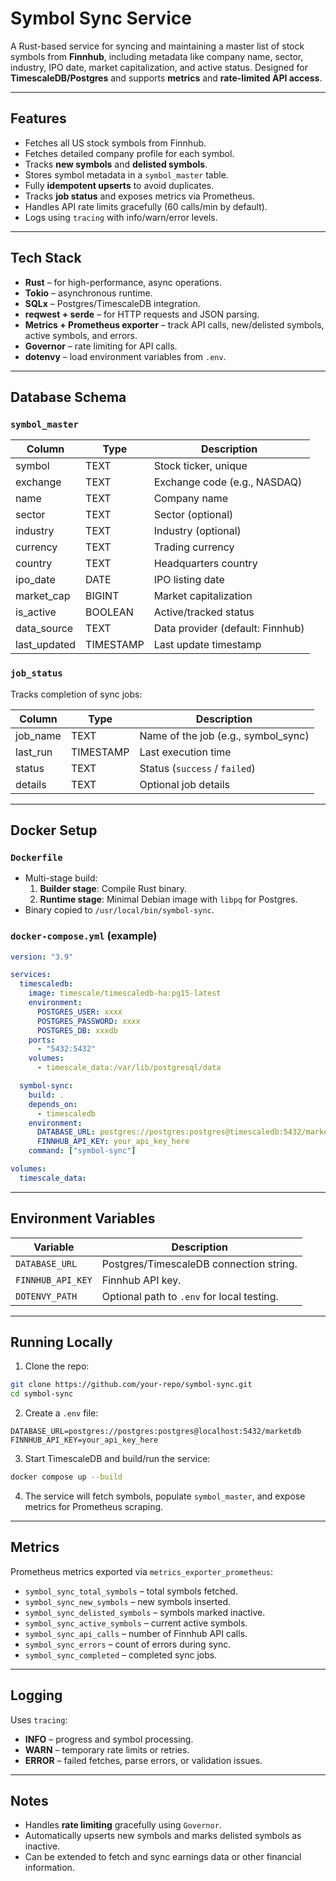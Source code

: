 # Symbol Sync Service

A Rust-based service for syncing and maintaining a master list of stock symbols from **Finnhub**, including metadata like company name, sector, industry, IPO date, market capitalization, and active status. Designed for **TimescaleDB/Postgres** and supports **metrics** and **rate-limited API access**.

---

## Features

- Fetches all US stock symbols from Finnhub.
- Fetches detailed company profile for each symbol.
- Tracks **new symbols** and **delisted symbols**.
- Stores symbol metadata in a `symbol_master` table.
- Fully **idempotent upserts** to avoid duplicates.
- Tracks **job status** and exposes metrics via Prometheus.
- Handles API rate limits gracefully (60 calls/min by default).
- Logs using `tracing` with info/warn/error levels.

---

## Tech Stack

- **Rust** – for high-performance, async operations.
- **Tokio** – asynchronous runtime.
- **SQLx** – Postgres/TimescaleDB integration.
- **reqwest + serde** – for HTTP requests and JSON parsing.
- **Metrics + Prometheus exporter** – track API calls, new/delisted symbols, active symbols, and errors.
- **Governor** – rate limiting for API calls.
- **dotenvy** – load environment variables from `.env`.

---

## Database Schema

### `symbol_master`
| Column        | Type        | Description |
|---------------|------------|------------|
| symbol        | TEXT       | Stock ticker, unique |
| exchange      | TEXT       | Exchange code (e.g., NASDAQ) |
| name          | TEXT       | Company name |
| sector        | TEXT       | Sector (optional) |
| industry      | TEXT       | Industry (optional) |
| currency      | TEXT       | Trading currency |
| country       | TEXT       | Headquarters country |
| ipo_date      | DATE       | IPO listing date |
| market_cap    | BIGINT     | Market capitalization |
| is_active     | BOOLEAN    | Active/tracked status |
| data_source   | TEXT       | Data provider (default: Finnhub) |
| last_updated  | TIMESTAMP  | Last update timestamp |

### `job_status`
Tracks completion of sync jobs:

| Column    | Type       | Description |
|-----------|-----------|------------|
| job_name  | TEXT      | Name of the job (e.g., symbol_sync) |
| last_run  | TIMESTAMP | Last execution time |
| status    | TEXT      | Status (`success` / `failed`) |
| details   | TEXT      | Optional job details |

---

## Docker Setup

### `Dockerfile`

- Multi-stage build:
  1. **Builder stage**: Compile Rust binary.
  2. **Runtime stage**: Minimal Debian image with `libpq` for Postgres.
- Binary copied to `/usr/local/bin/symbol-sync`.

### `docker-compose.yml` (example)

```yaml
version: "3.9"

services:
  timescaledb:
    image: timescale/timescaledb-ha:pg15-latest
    environment:
      POSTGRES_USER: xxxx
      POSTGRES_PASSWORD: xxxx
      POSTGRES_DB: xxxdb
    ports:
      - "5432:5432"
    volumes:
      - timescale_data:/var/lib/postgresql/data

  symbol-sync:
    build: .
    depends_on:
      - timescaledb
    environment:
      DATABASE_URL: postgres://postgres:postgres@timescaledb:5432/marketdb
      FINNHUB_API_KEY: your_api_key_here
    command: ["symbol-sync"]

volumes:
  timescale_data:
```

---

## Environment Variables

| Variable          | Description |
|------------------|------------|
| `DATABASE_URL`    | Postgres/TimescaleDB connection string. |
| `FINNHUB_API_KEY` | Finnhub API key. |
| `DOTENVY_PATH`    | Optional path to `.env` for local testing. |

---

## Running Locally

1. Clone the repo:
```bash
git clone https://github.com/your-repo/symbol-sync.git
cd symbol-sync
```

2. Create a `.env` file:
```env
DATABASE_URL=postgres://postgres:postgres@localhost:5432/marketdb
FINNHUB_API_KEY=your_api_key_here
```

3. Start TimescaleDB and build/run the service:
```bash
docker compose up --build
```

4. The service will fetch symbols, populate `symbol_master`, and expose metrics for Prometheus scraping.

---

## Metrics

Prometheus metrics exported via `metrics_exporter_prometheus`:

- `symbol_sync_total_symbols` – total symbols fetched.
- `symbol_sync_new_symbols` – new symbols inserted.
- `symbol_sync_delisted_symbols` – symbols marked inactive.
- `symbol_sync_active_symbols` – current active symbols.
- `symbol_sync_api_calls` – number of Finnhub API calls.
- `symbol_sync_errors` – count of errors during sync.
- `symbol_sync_completed` – completed sync jobs.

---

## Logging

Uses `tracing`:

- **INFO** – progress and symbol processing.
- **WARN** – temporary rate limits or retries.
- **ERROR** – failed fetches, parse errors, or validation issues.

---

## Notes

- Handles **rate limiting** gracefully using `Governor`.
- Automatically upserts new symbols and marks delisted symbols as inactive.
- Can be extended to fetch and sync earnings data or other financial information.

